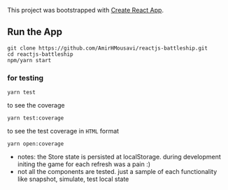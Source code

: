 This project was bootstrapped with [Create React App](https://github.com/facebookincubator/create-react-app).

## Run the App

```
git clone https://github.com/AmirHMousavi/reactjs-battleship.git
cd reactjs-battleship
npm/yarn start
```

### for testing

```
yarn test
```

to see the coverage

```
yarn test:coverage
```

to see the test coverage in `HTML` format

```
yarn open:coverage
```

- notes: the Store state is persisted at localStorage. during development initing the game for each refresh was a pain :)
- not all the components are tested. just a sample of each functionality like snapshot, simulate, test local state
